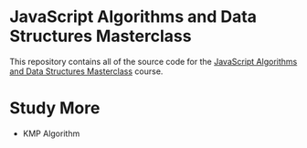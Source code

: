 # JavaScript Algorithms and Data Structures Masterclass

This repository contains all of the source code for the [JavaScript Algorithms and Data Structures Masterclass](https://www.udemy.com/course/js-algorithms-and-data-structures-masterclass/) course.

# Study More

- KMP Algorithm
